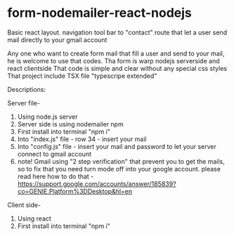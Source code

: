 # form-nodemailer-react-nodejs
Basic react layout. navigation tool bar to "contact" route that let a user send mail directly to your gmail account

Any one who want to create form mail that fill a user and send to your mail, he is welcome to use that codes.
Tha form is warp nodejs serverside and react clientside That code is simple and clear without any special
css styles That project include TSX file "typescripe extended"

Descriptions:

Server file-
1. Using node.js server
2. Server side is using nodemailer npm
3. First install into terminal "npm i"
4. Into "index.js" file - row 34 - insert your mail
5. Into "config.js" file - insert your mail and password to let your server connect to gmail account
6. note! Gmail using "2 step verification" that prevent you to get the mails, so to fix that you need turn mode off into your google account.
    please read here how to do that - https://support.google.com/accounts/answer/185839?co=GENIE.Platform%3DDesktop&hl=en


Client side-
1. Using react
2. First install into terminal "npm i"
